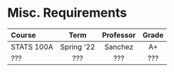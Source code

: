 # Misc. Requirements

| Course     |    Term    | Professor | Grade |
| :--------- | :--------: | :-------: | :---: |
| STATS 100A | Spring '22 |  Sanchez  |  A+   |
| ???        |    ???     |    ???    |  ???  |

